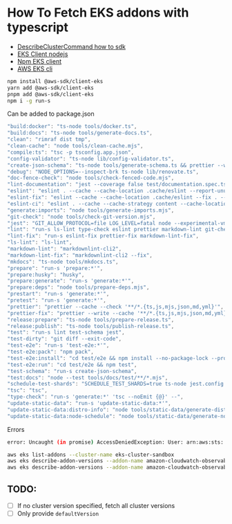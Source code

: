 # How To Fetch EKS addons with typescript

- [DescribeClusterCommand how to sdk](https://docs.aws.amazon.com/AWSJavaScriptSDK/v3/latest/client/eks/command/DescribeClusterCommand/)
- [EKS Client nodejs](https://docs.aws.amazon.com/AWSJavaScriptSDK/v3/latest/Package/-aws-sdk-client-eks/)
- [Npm EKS client](https://www.npmjs.com/package/@aws-sdk/client-eks)
- [AWS EKS cli](https://docs.aws.amazon.com/cli/latest/reference/eks/#cli-aws-eks)

```sh
npm install @aws-sdk/client-eks
yarn add @aws-sdk/client-eks
pnpm add @aws-sdk/client-eks
npm i -g run-s

```

Can be added to package.json
```js
"build:docker": "ts-node tools/docker.ts",
"build:docs": "ts-node tools/generate-docs.ts",
"clean": "rimraf dist tmp",
"clean-cache": "node tools/clean-cache.mjs",
"compile:ts": "tsc -p tsconfig.app.json",
"config-validator": "ts-node lib/config-validator.ts",
"create-json-schema": "ts-node tools/generate-schema.ts && prettier --write --cache 'renovate-schema.json'",
"debug": "NODE_OPTIONS=--inspect-brk ts-node lib/renovate.ts",
"doc-fence-check": "node tools/check-fenced-code.mjs",
"lint-documentation": "jest --coverage false test/documentation.spec.ts",
"eslint": "eslint . --cache --cache-location .cache/eslint --report-unused-disable-directives",
"eslint-fix": "eslint --cache --cache-location .cache/eslint --fix . --report-unused-disable-directives",
"eslint-ci": "eslint . --cache --cache-strategy content --cache-location .cache/eslint --format gha",
"generate:imports": "node tools/generate-imports.mjs",
"git-check": "node tools/check-git-version.mjs",
"jest": "GIT_ALLOW_PROTOCOL=file LOG_LEVEL=fatal node --experimental-vm-modules node_modules/jest/bin/jest.js --logHeapUsage",
"lint": "run-s ls-lint type-check eslint prettier markdown-lint git-check doc-fence-check",
"lint-fix": "run-s eslint-fix prettier-fix markdown-lint-fix",
"ls-lint": "ls-lint",
"markdown-lint": "markdownlint-cli2",
"markdown-lint-fix": "markdownlint-cli2 --fix",
"mkdocs": "ts-node tools/mkdocs.ts",
"prepare": "run-s 'prepare:*'",
"prepare:husky": "husky",
"prepare:generate": "run-s 'generate:*'",
"prepare:deps": "node tools/prepare-deps.mjs",
"prestart": "run-s 'generate:*'",
"pretest": "run-s 'generate:*'",
"prettier": "prettier --cache --check '**/*.{ts,js,mjs,json,md,yml}'",
"prettier-fix": "prettier --write --cache '**/*.{ts,js,mjs,json,md,yml}'",
"release:prepare": "ts-node tools/prepare-release.ts",
"release:publish": "ts-node tools/publish-release.ts",
"test": "run-s lint test-schema jest",
"test-dirty": "git diff --exit-code",
"test-e2e": "run-s 'test-e2e:*'",
"test-e2e:pack": "npm pack",
"test-e2e:install": "cd test/e2e && npm install --no-package-lock --prod",
"test-e2e:run": "cd test/e2e && npm test",
"test-schema": "run-s create-json-schema",
"test:docs": "node --test tools/docs/test/**/*.mjs",
"schedule-test-shards": "SCHEDULE_TEST_SHARDS=true ts-node jest.config.ts",
"tsc": "tsc",
"type-check": "run-s 'generate:*' 'tsc --noEmit {@}' --",
"update-static-data": "run-s 'update-static-data:*'",
"update-static-data:distro-info": "node tools/static-data/generate-distro-info.mjs",
"update-static-data:node-schedule": "node tools/static-data/generate-node-schedule.mjs"
```


Errors

```sh
error: Uncaught (in promise) AccessDeniedException: User: arn:aws:sts::048958980748:assumed-role/AWSReservedSSO_PaasLimited_1e6f3b4b8eedd01d/IvanKatliarchuk@hollandandbarrett.com is not authorized to perform: eks:DescribeClusterVersions on resource: arn:aws:eks:eu-west-1:048958980748:*
```

```sh
aws eks list-addons --cluster-name eks-cluster-sandbox
aws eks describe-addon-versions --addon-name amazon-cloudwatch-observability --kubernetes-version 1.31
aws eks describe-addon-versions --addon-name amazon-cloudwatch-observability
```

## TODO:

- [ ] If no cluster version specified, fetch all cluster versions
- [ ] Only provide `defaultVersion`
